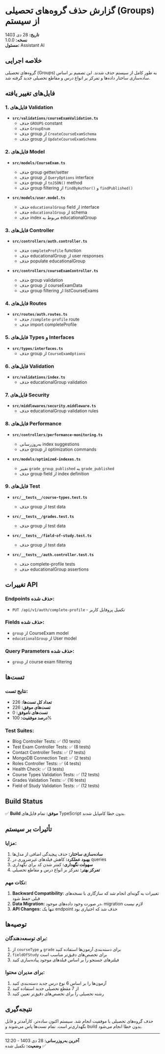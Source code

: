 # گزارش حذف گروه‌های تحصیلی (Groups) از سیستم

**تاریخ:** 28 دی 1403  
**نسخه:** 1.0.0  
**مسئول:** Assistant AI  

## خلاصه اجرایی

گروه‌های تحصیلی (Groups) به طور کامل از سیستم حذف شدند. این تصمیم بر اساس ساده‌سازی ساختار داده‌ها و تمرکز بر انواع درس و مقاطع تحصیلی جدید گرفته شد.

## فایل‌های تغییر یافته

### 1. فایل‌های Validation
- **`src/validations/courseExamValidation.ts`**
  - حذف `GROUPS` constant
  - حذف `GroupEnum` 
  - حذف group از `CreateCourseExamSchema`
  - حذف group از `UpdateCourseExamSchema`

### 2. فایل‌های Model
- **`src/models/CourseExam.ts`**
  - حذف group getter/setter
  - حذف group از `QueryOptions` interface
  - حذف group از `toJSON()` method
  - حذف group filtering از `findByAuthor()` و `findPublished()`

- **`src/models/user.model.ts`**
  - حذف `educationalGroup` field از interface
  - حذف `educationalGroup` از schema
  - حذف index مربوط به educationalGroup

### 3. فایل‌های Controller
- **`src/controllers/auth.controller.ts`**
  - حذف `completeProfile` function
  - حذف educationalGroup از user responses
  - حذف populate educationalGroup

- **`src/controllers/courseExamController.ts`**
  - حذف group validation
  - حذف group از courseExamData
  - حذف group filtering از listCourseExams

### 4. فایل‌های Routes
- **`src/routes/auth.routes.ts`**
  - حذف `/complete-profile` route
  - حذف import completeProfile

### 5. فایل‌های Types و Interfaces
- **`src/types/interfaces.ts`**
  - حذف group از `CourseExamOptions`

### 6. فایل‌های Validation
- **`src/validations/index.ts`**
  - حذف educationalGroup validation

### 7. فایل‌های Security
- **`src/middlewares/security.middleware.ts`**
  - حذف educationalGroup validation rules

### 8. فایل‌های Performance
- **`src/controllers/performance-monitoring.ts`**
  - به‌روزرسانی index suggestions
  - حذف group از optimization commands

- **`src/models/optimized-indexes.ts`**
  - تغییر `grade_group_published` به `grade_published`
  - حذف group field از index definition

### 9. فایل‌های Test
- **`src/__tests__/course-types.test.ts`**
  - حذف group از test data

- **`src/__tests__/grades.test.ts`**
  - حذف group از test data

- **`src/__tests__/field-of-study.test.ts`**
  - حذف group از test data

- **`src/__tests__/auth.controller.test.ts`**
  - حذف complete-profile tests
  - حذف educationalGroup assertions

## تغییرات API

### Endpoints حذف شده:
- `PUT /api/v1/auth/complete-profile` - تکمیل پروفایل کاربر

### Fields حذف شده:
- `group` از CourseExam model
- `educationalGroup` از User model

### Query Parameters حذف شده:
- `group` از course exam filtering

## تست‌ها

### نتایج تست:
- **تعداد کل تست‌ها:** 226
- **تست‌های موفق:** 226
- **تست‌های ناموفق:** 0
- **درصد موفقیت:** 100%

### Test Suites:
- Blog Controller Tests: ✅ (10 tests)
- Test Exam Controller Tests: ✅ (8 tests)
- Contact Controller Tests: ✅ (7 tests)
- MongoDB Connection Test: ✅ (2 tests)
- Roles Controller Tests: ✅ (4 tests)
- Health Check: ✅ (3 tests)
- Course Types Validation Tests: ✅ (12 tests)
- Grades Validation Tests: ✅ (16 tests)
- Field of Study Validation Tests: ✅ (12 tests)

## Build Status

✅ **Build موفق:** تمام فایل‌های TypeScript بدون خطا کامپایل شدند.

## تأثیرات بر سیستم

### مزایا:
1. **ساده‌سازی ساختار:** حذف پیچیدگی اضافی از مدل‌ها
2. **بهبود عملکرد:** کاهش فیلدهای غیرضروری در queries
3. **سهولت نگهداری:** کمتر شدن کد برای نگهداری
4. **تمرکز بهتر:** تمرکز بر انواع درس و مقاطع تحصیلی

### نکات مهم:
1. **Backward Compatibility:** تغییرات به گونه‌ای انجام شد که سازگاری با نسخه‌های قبلی حفظ شود
2. **Data Migration:** در صورت وجود داده‌های موجود، migration لازم نیست
3. **API Changes:** تنها یک endpoint حذف شد که اختیاری بود

## توصیه‌ها

### برای توسعه‌دهندگان:
1. از `courseType` و `grade` برای دسته‌بندی آزمون‌ها استفاده کنید
2. `fieldOfStudy` برای تخصص‌های دقیق‌تر مناسب است
3. فیلترهای جستجو را بر اساس فیلدهای موجود پیاده‌سازی کنید

### برای مدیران محتوا:
1. آزمون‌ها را بر اساس 6 نوع درس جدید دسته‌بندی کنید
2. از 7 مقطع تحصیلی جدید استفاده کنید
3. رشته تحصیلی را برای تخصص‌های دقیق‌تر تعیین کنید

## نتیجه‌گیری

حذف گروه‌های تحصیلی با موفقیت انجام شد. سیستم اکنون ساده‌تر، کارآمدتر و قابل نگهداری‌تر است. تمام تست‌ها پاس می‌شوند و build بدون خطا انجام می‌شود.

---

**آخرین به‌روزرسانی:** 28 دی 1403 - 12:20  
**وضعیت:** تکمیل شده ✅ 